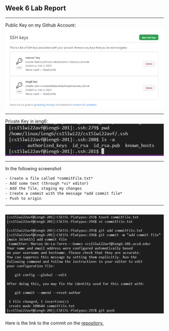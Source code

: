 ## Week 6 Lab Report
---
Public Key on my Github Account:
![gitkey](/pictures3/githubkey.png)

---
Private Key in ieng6: 
![ieng6key](https://raw.githubusercontent.com/Marcos-D/cse15l-lab-reports/main/pictures3/keyLocation.PNG)

---
In the following screenshot

    - Create a file called *commitFile.txt* 
    - Add some text (through *vi* editor) 
    - Add the file, staging my changes
    - Create a commit with the message *add commit file*
    - Push to origin
---

![gitkey](https://raw.githubusercontent.com/Marcos-D/cse15l-lab-reports/main/pictures3/gitCommit.PNG)
---
Here is the link to the commit on the
[repository.](https://github.com/Marcos-D/CSE15L-Platypus/commit/163e615da4c41fbb28dfda433877898ff23bba2b)
